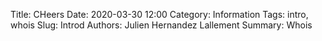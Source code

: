 Title: CHeers
Date: 2020-03-30 12:00
Category: Information
Tags: intro, whois
Slug: Introd
Authors: Julien Hernandez Lallement
Summary: Whois
